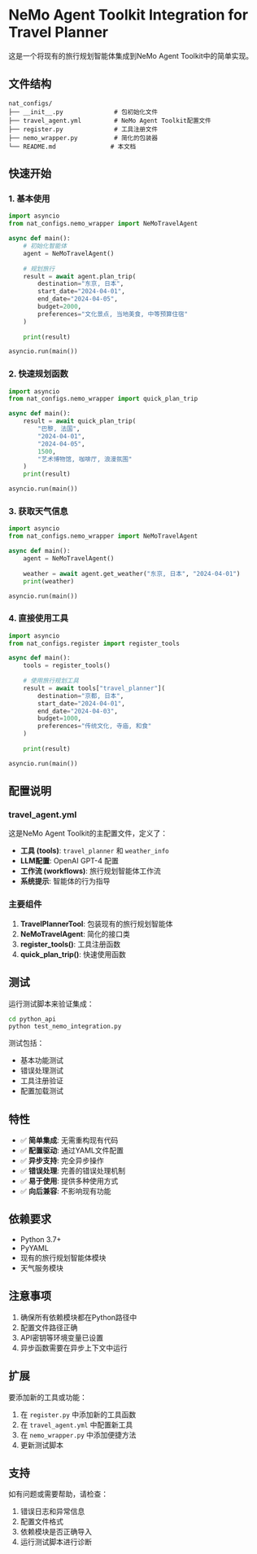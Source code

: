 # NeMo Agent Toolkit Integration for Travel Planner

这是一个将现有的旅行规划智能体集成到NeMo Agent Toolkit中的简单实现。

## 文件结构

```
nat_configs/
├── __init__.py              # 包初始化文件
├── travel_agent.yml         # NeMo Agent Toolkit配置文件
├── register.py              # 工具注册文件
├── nemo_wrapper.py          # 简化的包装器
└── README.md               # 本文档
```

## 快速开始

### 1. 基本使用

```python
import asyncio
from nat_configs.nemo_wrapper import NeMoTravelAgent

async def main():
    # 初始化智能体
    agent = NeMoTravelAgent()
    
    # 规划旅行
    result = await agent.plan_trip(
        destination="东京, 日本",
        start_date="2024-04-01",
        end_date="2024-04-05",
        budget=2000,
        preferences="文化景点, 当地美食, 中等预算住宿"
    )
    
    print(result)

asyncio.run(main())
```

### 2. 快速规划函数

```python
import asyncio
from nat_configs.nemo_wrapper import quick_plan_trip

async def main():
    result = await quick_plan_trip(
        "巴黎, 法国", 
        "2024-04-01", 
        "2024-04-05", 
        1500, 
        "艺术博物馆, 咖啡厅, 浪漫氛围"
    )
    print(result)

asyncio.run(main())
```

### 3. 获取天气信息

```python
import asyncio
from nat_configs.nemo_wrapper import NeMoTravelAgent

async def main():
    agent = NeMoTravelAgent()
    
    weather = await agent.get_weather("东京, 日本", "2024-04-01")
    print(weather)

asyncio.run(main())
```

### 4. 直接使用工具

```python
import asyncio
from nat_configs.register import register_tools

async def main():
    tools = register_tools()
    
    # 使用旅行规划工具
    result = await tools["travel_planner"](
        destination="京都, 日本",
        start_date="2024-04-01",
        end_date="2024-04-03",
        budget=1000,
        preferences="传统文化, 寺庙, 和食"
    )
    
    print(result)

asyncio.run(main())
```

## 配置说明

### travel_agent.yml

这是NeMo Agent Toolkit的主配置文件，定义了：

- **工具 (tools)**: `travel_planner` 和 `weather_info`
- **LLM配置**: OpenAI GPT-4 配置
- **工作流 (workflows)**: 旅行规划智能体工作流
- **系统提示**: 智能体的行为指导

### 主要组件

1. **TravelPlannerTool**: 包装现有的旅行规划智能体
2. **NeMoTravelAgent**: 简化的接口类
3. **register_tools()**: 工具注册函数
4. **quick_plan_trip()**: 快速使用函数

## 测试

运行测试脚本来验证集成：

```bash
cd python_api
python test_nemo_integration.py
```

测试包括：
- 基本功能测试
- 错误处理测试
- 工具注册验证
- 配置加载测试

## 特性

- ✅ **简单集成**: 无需重构现有代码
- ✅ **配置驱动**: 通过YAML文件配置
- ✅ **异步支持**: 完全异步操作
- ✅ **错误处理**: 完善的错误处理机制
- ✅ **易于使用**: 提供多种使用方式
- ✅ **向后兼容**: 不影响现有功能

## 依赖要求

- Python 3.7+
- PyYAML
- 现有的旅行规划智能体模块
- 天气服务模块

## 注意事项

1. 确保所有依赖模块都在Python路径中
2. 配置文件路径正确
3. API密钥等环境变量已设置
4. 异步函数需要在异步上下文中运行

## 扩展

要添加新的工具或功能：

1. 在 `register.py` 中添加新的工具函数
2. 在 `travel_agent.yml` 中配置新工具
3. 在 `nemo_wrapper.py` 中添加便捷方法
4. 更新测试脚本

## 支持

如有问题或需要帮助，请检查：

1. 错误日志和异常信息
2. 配置文件格式
3. 依赖模块是否正确导入
4. 运行测试脚本进行诊断